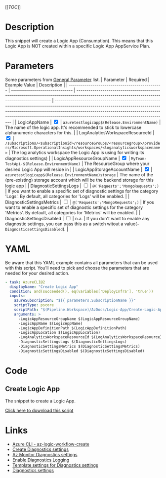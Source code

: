 [[_TOC_]]

# Description

This snippet will create a Logic App (Consumption). This means that this Logic App is NOT created within a specific Logic App AppService Plan.

# Parameters

Some parameters from [General Parameter](/Azure/AzDocs-v1/Scripts) list.
| Parameter | Required | Example Value | Description |
| ----------------------------------------------- | ------------------------------- | ----------------------------------------------------------------------------------------------------------------------------------------------- | -------------------------------------------------------------------------------------------------------------------------------------------------------------------------------------------------------------------------------------------------------------------------------------------------- |
| LogicAppName | <input type="checkbox" checked> | `azuretestlogicapp$(Release.EnvironmentName)` | The name of the logic app. It's recommended to stick to lowercase alphanumeric characters for this. |
| LogAnalyticsWorkspaceResourceId | <input type="checkbox" checked> | `/subscriptions/<subscriptionid>/resourceGroups/<resourcegroup>/providers/Microsoft.OperationalInsights/workspaces/<loganalyticsworkspacename>` | The log analytics workspace the Logic App is using for writing its diagnostics settings) |
| LogicAppResourceGroupName | <input type="checkbox" checked> | `MyTeam-TestApi-$(Release.EnvironmentName)` | The ResourceGroup where your desired Logic App will reside in |
| LogicAppStorageAccountName | <input type="checkbox" checked> | `azuretestlogicapp$(Release.EnvironmentName)storage` | The name of the (pre-existing) storage account which will be the backend storage for this logic app |
| DiagnosticSettingsLogs | <input type="checkbox"> | `@('Requests';'MongoRequests';)` | If you want to enable a specific set of diagnostic settings for the category 'Logs'. By default, all categories for 'Logs' will be enabled. |
| DiagnosticSettingsMetrics | <input type="checkbox"> | `@('Requests';'MongoRequests';)` | If you want to enable a specific set of diagnostic settings for the category 'Metrics'. By default, all categories for 'Metrics' will be enabled. |
| DiagnosticSettingsDisabled | <input type="checkbox"> | n.a. | If you don't want to enable any diagnostic settings, you can pass this as a switch witout a value(`-DiagnosticsettingsDisabled`). |

# YAML

Be aware that this YAML example contains all parameters that can be used with this script. You'll need to pick and choose the parameters that are needed for your desired action.

```yaml
- task: AzureCLI@2
  displayName: "Create Logic App"
  condition: and(succeeded(), eq(variables['DeployInfra'], 'true'))
  inputs:
    azureSubscription: "${{ parameters.SubscriptionName }}"
    scriptType: pscore
    scriptPath: "$(Pipeline.Workspace)/AzDocs/Logic-App/Create-Logic-App-Consumption.ps1"
    arguments: >
      -LogicAppResourceGroupName $(LogicAppResourceGroupName)
      -LogicAppName $(LogicAppName)
      -LogicAppDefinitionPath $(LogicAppDefinitionPath)
      -LogicAppLocation $(LogicAppLocation)
      -LogAnalyticsWorkspaceResourceId $(LogAnalyticsWorkspaceResourceId)
      -DiagnosticSettingsLogs $(DiagnosticSettingsLogs)
      -DiagnosticSettingsMetrics $(DiagnosticSettingsMetrics)
      -DiagnosticSettingsDisabled $(DiagnosticSettingsDisabled)
```

# Code

## Create Logic App

The snippet to create a Logic App.

[Click here to download this script](../../../../../src/Logic-App/Create-Logic-App.ps1)

# Links

- [Azure CLI - az-logic-workflow-create](https://docs.microsoft.com/en-us/cli/azure/logic/workflow?view=azure-cli-latest#az-logic-workflow-create)
- [Create Diagnostics settings](https://docs.microsoft.com/en-us/azure/azure-monitor/platform/diagnostic-settings)
- [Az Monitor Diagnostics settings](https://docs.microsoft.com/en-us/cli/azure/monitor/diagnostic-settings?view=azure-cli-latest#az-monitor-diagnostic-settings-update)
- [Enable Diagnostics Logging](https://docs.microsoft.com/en-us/azure/app-service/troubleshoot-diagnostic-logs)
- [Template settings for Diagnostics settings](https://docs.microsoft.com/en-us/azure/azure-monitor/samples/resource-manager-diagnostic-settings)
- [Diagnostics settings](http://techgenix.com/azure-diagnostic-settings/)
